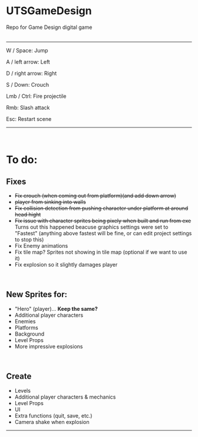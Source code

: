 # UTSGameDesign
Repo for Game Design digital game
<br>
<br>
<hr>

W / Space:        Jump

A / left arrow:   Left

D / right arrow:  Right

S / Down:         Crouch

Lmb / Ctrl:       Fire projectile

Rmb:              Slash attack

Esc:              Restart scene

<hr>
<br>

<h1>To do:</h1>

<h2>Fixes</h2>
<ul>
  <li><s>Fix crouch (when coming out from platform)(and add down arrow)</s></li>
   
  <li><s> player from sinking into walls</s></li>
  
  <li><s>Fix collision detection from pushing character under platform at around head hight</s></li>
  
  <li><s>Fix issue with character sprites being pixely when built and run from exe</s> Turns out this happened beacuse graphics settings were set to "Fastest" (anything above fastest will be fine, or can edit project settings to stop this)</li>
  
  <li>Fix Enemy animations</li>
  
  <li>Fix tile map? Sprites not showing in tile map (optional if we want to use it)</li>
  
  <li>Fix explosion so it slightly damages player</li>
</ul>
  
<br>
  <h2>New Sprites for:</h2>
  <ul>
    <li>"Hero" (player)... <b>Keep the same?</b></li>
    <li>Additional player characters</li>
    <li>Enemies</li>
    <li>Platforms</li>
    <li>Background</li>
    <li>Level Props</li>
    <li>More impressive explosions</li>
  </ul>
    
<br>    
  <h2>Create</h2>
  <ul>
    <li>Levels</li>
    <li>Additional player characters & mechanics</li>
    <li>Level Props</li>
    <li>UI</li>
    <li>Extra functions (quit, save, etc.)</li>
    <li>Camera shake when explosion</li>
  </ul>
<hr>
